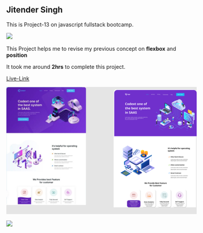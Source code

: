 ## Jitender Singh 

This is Project-13 on javascript fullstack bootcamp.

![](https://img.shields.io/badge/Technologies--used-Html%20Css-red)

This Project helps me to revise my previous concept on **flexbox** and **position**

It took me around **2hrs** to complete this project.

[Live-Link](https://saaas-company.netlify.app/)

![](./images/13.png)

![](https://img.shields.io/badge/Hitesh%20choudhary-Learn%20code%20online-yellowgreen)
